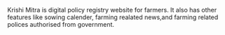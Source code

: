 Krishi Mitra is digital policy registry website for farmers. It also has other features like sowing calender, farming realated news,and farming related polices authorised from government. 
